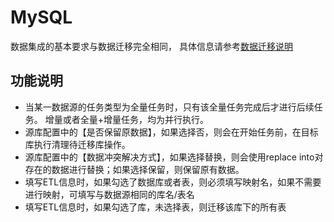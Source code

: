 # MySQL

数据集成的基本要求与数据迁移完全相同， 具体信息请参考[数据迁移说明](https://docs.ucloud.cn/udts/type/mysqlsource)

## 功能说明

- 当某一数据源的任务类型为全量任务时，只有该全量任务完成后才进行后续任务。 增量或者全量+增量任务，均为并行执行。
- 源库配置中的【是否保留原数据】，如果选择否，则会在开始任务前，在目标库执行清理待迁移库操作。
- 源库配置中的【数据冲突解决方式】，如果选择替换，则会使用replace into对存在的数据进行替换；如果选择保留，则保留原有数据。
- 填写ETL信息时，如果勾选了数据库或者表，则必须填写映射名，如果不需要进行映射，可填写与数据源相同的库名/表名
- 填写ETL信息时，如果勾选了库，未选择表，则迁移该库下的所有表
